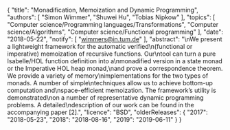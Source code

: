 {
    "title": "Monadification, Memoization and Dynamic Programming",
    "authors": [
        "Simon Wimmer",
        "Shuwei Hu",
        "Tobias Nipkow"
    ],
    "topics": [
        "Computer science/Programming languages/Transformations",
        "Computer science/Algorithms",
        "Computer science/Functional programming"
    ],
    "date": "2018-05-22",
    "notify": [
        "wimmers@in.tum.de"
    ],
    "abstract": "\nWe present a lightweight framework for the automatic verified\n(functional or imperative) memoization of recursive functions. Our\ntool can turn a pure Isabelle/HOL function definition into a\nmonadified version in a state monad or the Imperative HOL heap monad,\nand prove a correspondence theorem. We provide a variety of memory\nimplementations for the two types of monads. A number of simple\ntechniques allow us to achieve bottom-up computation and\nspace-efficient memoization. The framework’s utility is demonstrated\non a number of representative dynamic programming problems. A detailed\ndescription of our work can be found in the accompanying paper [2].",
    "licence": "BSD",
    "olderReleases": {
        "2017": "2018-05-23",
        "2018": "2018-08-16",
        "2019": "2019-06-11"
    }
}